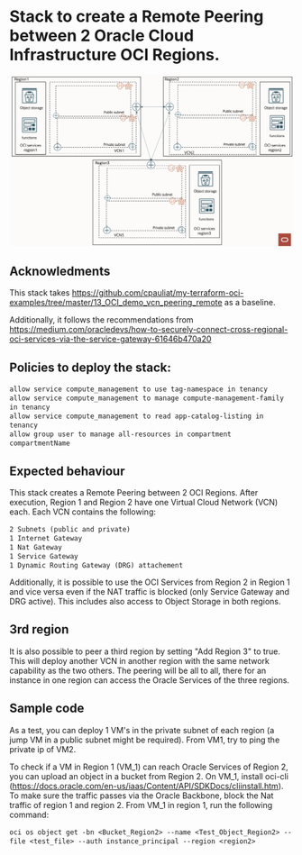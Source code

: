 # Stack to create a Remote Peering between 2 Oracle Cloud Infrastructure OCI Regions. 


![architecture diagram](architecture_diagram.png)


## Acknowledments

This stack takes https://github.com/cpauliat/my-terraform-oci-examples/tree/master/13_OCI_demo_vcn_peering_remote as a baseline.

Additionally, it follows the recommendations from https://medium.com/oracledevs/how-to-securely-connect-cross-regional-oci-services-via-the-service-gateway-61646b470a20


## Policies to deploy the stack: 
```
allow service compute_management to use tag-namespace in tenancy
allow service compute_management to manage compute-management-family in tenancy
allow service compute_management to read app-catalog-listing in tenancy
allow group user to manage all-resources in compartment compartmentName
```

## Expected behaviour

This stack creates a Remote Peering between 2 OCI Regions. After execution, Region 1 and Region 2 have one Virtual Cloud Network (VCN) each. Each VCN contains the following:

    2 Subnets (public and private)
    1 Internet Gateway
    1 Nat Gateway
    1 Service Gateway
    1 Dynamic Routing Gateway (DRG) attachement

Additionally, it is possible to use the OCI Services from Region 2 in Region 1 and vice versa even if the NAT traffic is blocked (only Service Gateway and DRG active). This includes also access to Object Storage in both regions.

## 3rd region

It is also possible to peer a third region by setting "Add Region 3" to true.
This will deploy another VCN in another region with the same network capability as the two others. The peering will be all to all, there for an instance in one region can access the Oracle Services of the three regions.

## Sample code

As a test, you can deploy 1 VM's in the private subnet of each region (a jump VM in a public subnet might be required). From VM1, try to ping the private ip of VM2.

To check if a VM in Region 1 (VM_1) can reach Oracle Services of Region 2, you can upload an object in a bucket from Region 2. On VM_1, install oci-cli (https://docs.oracle.com/en-us/iaas/Content/API/SDKDocs/cliinstall.htm). To make sure the traffic passes via the Oracle Backbone, block the Nat traffic of region 1 and region 2. From VM_1 in region 1, run the following command:
```console
oci os object get -bn <Bucket_Region2> --name <Test_Object_Region2> --file <test_file> --auth instance_principal --region <region2>
```